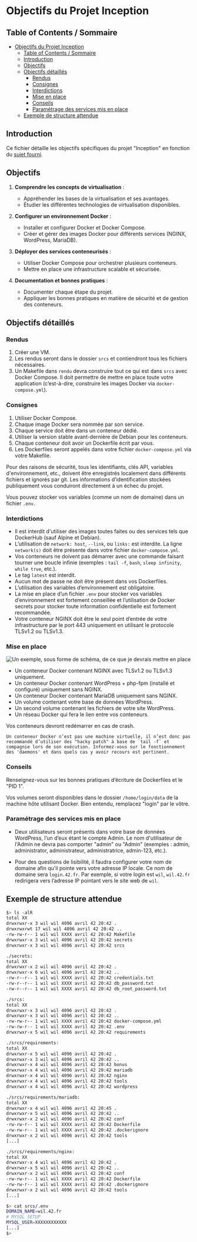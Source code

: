 # Objectifs du Projet Inception

## Table of Contents / Sommaire
- [Objectifs du Projet Inception](#objectifs-du-projet-inception)
	- [Table of Contents / Sommaire](#table-of-contents--sommaire)
	- [Introduction](#introduction)
	- [Objectifs](#objectifs)
	- [Objectifs détaillés](#objectifs-détaillés)
		- [Rendus](#rendus)
		- [Consignes](#consignes)
		- [Interdictions](#interdictions)
		- [Mise en place](#mise-en-place)
		- [Conseils](#conseils)
		- [Paramétrage des services mis en place](#paramétrage-des-services-mis-en-place)
	- [Exemple de structure attendue](#exemple-de-structure-attendue)

## Introduction

Ce fichier détaille les objectifs spécifiques du projet "Inception" en fonction du [sujet fourni](./fr.subject.Inception.pdf).

## Objectifs

1. **Comprendre les concepts de virtualisation** :
   - Appréhender les bases de la virtualisation et ses avantages.
   - Étudier les différentes technologies de virtualisation disponibles.

2. **Configurer un environnement Docker** :
   - Installer et configurer Docker et Docker Compose.
   - Créer et gérer des images Docker pour différents services (NGINX, WordPress, MariaDB).

3. **Déployer des services conteneurisés** :
   - Utiliser Docker Compose pour orchestrer plusieurs conteneurs.
   - Mettre en place une infrastructure scalable et sécurisée.

4. **Documentation et bonnes pratiques** :
   - Documenter chaque étape du projet.
   - Appliquer les bonnes pratiques en matière de sécurité et de gestion des conteneurs.

## Objectifs détaillés

### Rendus

1. Créer une VM.
2. Les rendus seront dans le dossier `srcs` et contiendront tous les fichiers nécessaires.
3. Un Makefile dans `rendu` devra construire tout ce qui est dans `srcs` avec Docker Compose. Il doit permettre de mettre en place toute votre application (c’est-à-dire, construire les images Docker via `docker-compose.yml`).

### Consignes

1. Utiliser Docker Compose.
2. Chaque image Docker sera nommée par son service.
3. Chaque service doit être dans un conteneur dédié.
4. Utiliser la version stable avant-dernière de Debian pour les conteneurs.
5. Chaque conteneur doit avoir un Dockerfile écrit par vous.
6. Les Dockerfiles seront appelés dans votre fichier `docker-compose.yml` via votre Makefile.

Pour des raisons de sécurité, tous les identifiants, clés API, variables d'environnement, etc., doivent être enregistrés localement dans différents fichiers et ignorés par git. Les informations d’identification stockées publiquement vous conduiront directement à un échec du projet.

Vous pouvez stocker vos variables (comme un nom de domaine) dans un fichier `.env`.

### Interdictions

- Il est interdit d'utiliser des images toutes faites ou des services tels que DockerHub (sauf Alpine et Debian).
- L’utilisation de `network: host`, `--link`, ou `links:` est interdite. La ligne `network(s)` doit être présente dans votre fichier `docker-compose.yml`.
- Vos conteneurs ne doivent pas démarrer avec une commande faisant tourner une boucle infinie (exemples : `tail -f`, `bash`, `sleep infinity`, `while true`, etc.).
- Le tag `latest` est interdit.
- Aucun mot de passe ne doit être présent dans vos Dockerfiles.
- L’utilisation des variables d’environnement est obligatoire.
- La mise en place d’un fichier `.env` pour stocker vos variables d’environnement est fortement conseillée et l’utilisation de Docker secrets pour stocker toute information confidentielle est fortement recommandée.
- Votre conteneur NGINX doit être le seul point d’entrée de votre infrastructure par le port 443 uniquement en utilisant le protocole TLSv1.2 ou TLSv1.3.

### Mise en place

![Un exemple, sous forme de schéma, de ce que je devrais mettre en place](./ilustration/Exemple-Schema_Mise_en_Place.png)

- Un conteneur Docker contenant NGINX avec TLSv1.2 ou TLSv1.3 uniquement.
- Un conteneur Docker contenant WordPress + php-fpm (installé et configuré) uniquement sans NGINX.
- Un conteneur Docker contenant MariaDB uniquement sans NGINX.
- Un volume contenant votre base de données WordPress.
- Un second volume contenant les fichiers de votre site WordPress.
- Un réseau Docker qui fera le lien entre vos conteneurs.

Vos conteneurs devront redémarrer en cas de crash.

```
Un conteneur Docker n’est pas une machine virtuelle, il n’est donc pas recommandé d’utiliser des "hacky patch" à base de `tail -f` et compagnie lors de son exécution. Informez-vous sur le fonctionnement des 'daemons' et dans quels cas y avoir recours est pertinent.
```

### Conseils

Renseignez-vous sur les bonnes pratiques d’écriture de Dockerfiles et le "PID 1".

Vos volumes seront disponibles dans le dossier `/home/login/data` de la machine hôte utilisant Docker. Bien entendu, remplacez "login" par le vôtre.

### Paramétrage des services mis en place

- Deux utilisateurs seront présents dans votre base de données WordPress, l’un d’eux étant le compte Admin. Le nom d'utilisateur de l'Admin ne devra pas comporter "admin" ou "Admin" (exemples : admin, administrator, administrateur, administratrice, admin-123, etc.).

- Pour des questions de lisibilité, il faudra configurer votre nom de domaine afin qu’il pointe vers votre adresse IP locale. Ce nom de domaine sera `login.42.fr`. Par exemple, si votre login est `wil`, `wil.42.fr` redirigera vers l’adresse IP pointant vers le site web de `wil`.

## Exemple de structure attendue

```bash
$> ls -alR
total XX
drwxrwxr-x 3 wil wil 4096 avril 42 20:42 .
drwxrwxrwt 17 wil wil 4096 avril 42 20:42 ..
-rw-rw-r-- 1 wil wil XXXX avril 42 20:42 Makefile
drwxrwxr-x 3 wil wil 4096 avril 42 20:42 secrets
drwxrwxr-x 3 wil wil 4096 avril 42 20:42 srcs

./secrets:
total XX
drwxrwxr-x 2 wil wil 4096 avril 42 20:42 .
drwxrwxr-x 6 wil wil 4096 avril 42 20:42 ..
-rw-r--r-- 1 wil wil XXXX avril 42 20:42 credentials.txt
-rw-r--r-- 1 wil wil XXXX avril 42 20:42 db_password.txt
-rw-r--r-- 1 wil wil XXXX avril 42 20:42 db_root_password.txt

./srcs:
total XX
drwxrwxr-x 3 wil wil 4096 avril 42 20:42 .
drwxrwxr-x 3 wil wil 4096 avril 42 20:42 ..
-rw-rw-r-- 1 wil wil XXXX avril 42 20:42 docker-compose.yml
-rw-rw-r-- 1 wil wil XXXX avril 42 20:42 .env
drwxrwxr-x 5 wil wil 4096 avril 42 20:42 requirements

./srcs/requirements:
total XX
drwxrwxr-x 5 wil wil 4096 avril 42 20:42 .
drwxrwxr-x 3 wil wil 4096 avril 42 20:42 ..
drwxrwxr-x 4 wil wil 4096 avril 42 20:42 bonus
drwxrwxr-x 4 wil wil 4096 avril 42 20:42 mariadb
drwxrwxr-x 4 wil wil 4096 avril 42 20:42 nginx
drwxrwxr-x 4 wil wil 4096 avril 42 20:42 tools
drwxrwxr-x 4 wil wil 4096 avril 42 20:42 wordpress

./srcs/requirements/mariadb:
total XX
drwxrwxr-x 4 wil wil 4096 avril 42 20:45 .
drwxrwxr-x 5 wil wil 4096 avril 42 20:42 ..
drwxrwxr-x 2 wil wil 4096 avril 42 20:42 conf
-rw-rw-r-- 1 wil wil XXXX avril 42 20:42 Dockerfile
-rw-rw-r-- 1 wil wil XXXX avril 42 20:42 .dockerignore
drwxrwxr-x 2 wil wil 4096 avril 42 20:42 tools
[...]

./srcs/requirements/nginx:
total XX
drwxrwxr-x 4 wil wil 4096 avril 42 20:42 .
drwxrwxr-x 5 wil wil 4096 avril 42 20:42 ..
drwxrwxr-x 2 wil wil 4096 avril 42 20:42 conf
-rw-rw-r-- 1 wil wil XXXX avril 42 20:42 Dockerfile
-rw-rw-r-- 1 wil wil XXXX avril 42 20:42 .dockerignore
drwxrwxr-x 2 wil wil 4096 avril 42 20:42 tools
[...]

$> cat srcs/.env
DOMAIN_NAME=wil.42.fr
# MYSQL SETUP
MYSQL_USER=XXXXXXXXXXXX
[...]
$>
```

